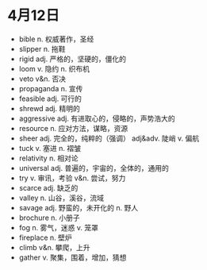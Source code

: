 # 4月12日

- bible n. 权威著作，圣经
- slipper n. 拖鞋
- rigid adj. 严格的，坚硬的，僵化的
- loom v. 隐约 n. 织布机
- veto v&n. 否决
- propaganda n. 宣传
- feasible adj. 可行的
- shrewd adj. 精明的
- aggressive adj. 有进取心的，侵略的，声势浩大的
- resource n. 应对方法，谋略，资源
- sheer adj. 完全的，纯粹的（强调） adj&adv. 陡峭 v. 偏航
- tuck v. 塞进 n. 褶皱
- relativity n. 相对论
- universal adj. 普遍的，宇宙的，全体的，通用的
- try v. 审讯，考验 v&n. 尝试，努力
- scarce adj. 缺乏的
- valley n. 山谷，溪谷，流域
- savage adj. 野蛮的，未开化的 n. 野人
- brochure n. 小册子
- fog n. 雾气，迷惑 v. 笼罩
- fireplace n. 壁炉
- climb v&n. 攀爬，上升
- gather v. 聚集，围着，增加，猜想
